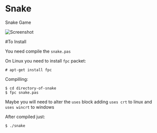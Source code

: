Snake
=====

Snake Game

![Screenshot](https://github.com/rafreis/Snake/blob/master/Screenshot.png)

#To Install

You need compile the `snake.pas`

On Linux you need to install `fpc` packet:

    # apt-get install fpc

Compilling:

    $ cd directory-of-snake
    $ fpc snake.pas

Maybe you will need to alter the `uses` block adding `uses crt` to linux and `uses wincrt` to windows

After compiled just:

    $ ./snake




